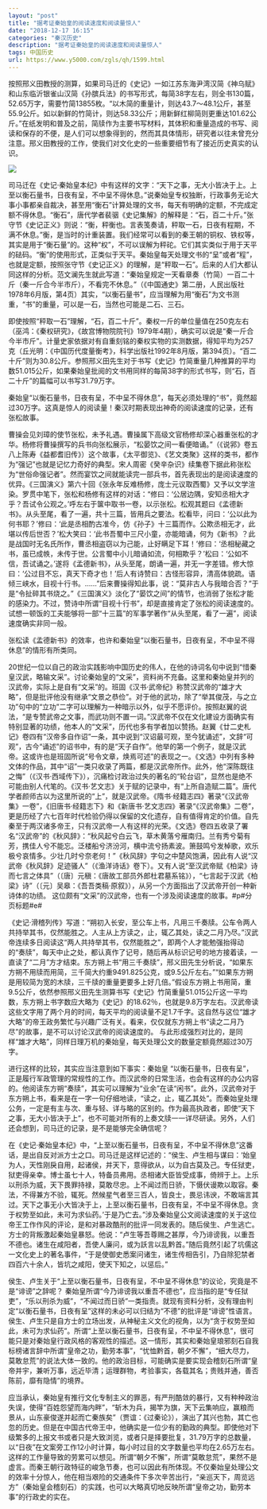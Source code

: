 ```yaml
---
layout: "post"
title: "据考证秦始皇的阅读速度和阅读量惊人"
date: "2018-12-17 16:15"
categories: "秦汉历史"
description: "据考证秦始皇的阅读速度和阅读量惊人"
tags: 中国历史
url: https://www.y5000.com/zgls/qh/1599.html
---
```






按照邢义田教授的测算，如果司马迁的《史记》一如江苏东海尹湾汉简《神乌赋》和山东临沂银雀山汉简《孙膑兵法》的书写形式，每简38字左右，则全书130篇，52.65万字，需要竹简13855枚。“以木简的重量计，则达43.7～48.1公斤，甚至55.9公斤。如以新鲜的竹简计，则达58.33公斤；用新鲜红柳简则更重达101.62公斤。”在纸发明和普及之前，简牍作为主要书写材料，其体积和重量造成的书写、阅读和保存的不便，是人们可以想象得到的，然而其具体情形，研究者以往未曾充分注意。邢义田教授的工作，使我们对文化史的一些重要细节有了接近历史真实的认识。

![](https://img.y5000.com/uploads/allimg/130825/2-130R51G92D46.jpg)

司马迁在《史记·秦始皇本纪》中有这样的文字：“天下之事，无大小皆决于上。上至以衡石量书，日夜有呈，不中呈不得休息。”说秦始皇专权独断，行政事务无论大事小事都亲自裁决，甚至用“衡石”计算处理的文书，每天有明确的定额，不完成定额不得休息。“衡石”，唐代学者裴骃《史记集解》的解释是：“石，百二十斤。”张守节《史记正义》则说：“衡，秤衡也。言表笺奏请，秤取一石，日夜有程期，不满不休息。”衡，是当时的计重装置。我们经常可以看到的秦王朝的铜权、铁权等，其实是用于“衡石量”的。这种“权”，不可以误解为秤砣。它们其实类似于用于天平的砝码。“衡”的使用形式，正类似于天平。秦始皇每天处理文书的“呈”或者“程”，也就是定额，按照张守节《史记正义》的理解，是“秤取一石”。后来的人们大都认同这样的分析。范文澜先生就此写道：“秦始皇规定一天看章奏（竹简）一百二十斤（秦一斤合今半市斤），不看完不休息。”（《中国通史》第二册，人民出版社1978年6月版，第4页）其实，“以衡石量书”，应当理解为用“衡石”为文书测重，“书”的重量，可以是一石，当然也可能是二石、三石。

即使按照“秤取一石”理解，“石，百二十斤”。秦权一斤的单位量值在250克左右（巫鸿：《秦权研究》，《故宫博物院院刊》1979年4期），确实可以说是“秦一斤合今半市斤”。计量史家依据对有自重刻铭的秦权实物的实测数据，得知平均为257克（丘光明：《中国历代度量衡考》，科学出版社1992年8月版，第394页）。“百二十斤”则为30.8公斤。参照邢义田先生对于书写《史记》竹简重量几种推算的平均数51.015公斤，如果秦始皇批阅的文书用同样的每简38字的形式书写，则“石，百二十斤”的篇幅可以书写31.79万字。

秦始皇“以衡石量书，日夜有呈，不中呈不得休息”，每天必须处理的“书”，竟然超过30万字。这真是惊人的阅读量！秦汉时期表现出神奇的阅读速度的记录，还有张松故事。

曹操会见刘璋的使节张松，未予礼遇。曹操属下高级文官杨修却深心器重张松的才华。杨修将曹操撰写的兵书向张松展示，“松晏饮之间一看便暗诵。”（《说郛》卷五八上陈寿《益都耆旧传》）这个故事，《太平御览》、《艺文类聚》这样的类书，都作为“强记”也就是记忆力奇好的典型。宋人周密《癸辛杂识》续集卷下据此称张松为“世俗命强记者”。然而宴饮之间就能读完一部兵书，首先表现出的是阅读速度的优异。《三国演义》第六十回《张永年反难杨修，庞士元议取西蜀》又予以文学渲染。罗贯中笔下，张松和杨修有这样的对话：“修曰：‘公居边隅，安知丞相大才乎？吾试令公观之。’呼左右于箧中取书一卷，以示张松。松观其题曰《孟德新书》。从头至尾，看了一遍，共十三篇，皆用兵之要法。松看毕，问曰：‘公以此为何书耶？’修曰：‘此是丞相酌古准今，仿《孙子》十三篇而作。公欺丞相无才，此堪以传后世否？’松大笑曰：‘此书吾蜀中三尺小童，亦能暗诵，何为《新书》？此是战国时无名氏所作，曹丞相盗窃以为己能，止好瞒足下耳！’修曰：‘丞相秘藏之书，虽已成帙，未传于世。公言蜀中小儿暗诵如流，何相欺乎？’松曰：‘公如不信，吾试诵之。’遂将《孟德新书》，从头至尾，朗诵一遍，并无一字差错。修大惊曰：‘公过目不忘，真天下奇才也！’后人有诗赞曰：古怪形容异，清高体貌疏。语倾三峡水，目视十行书。……”后来曹操得知此事，说：“莫非古人与我暗合否？”于是“令扯碎其书烧之。”《三国演义》淡化了“晏饮之间”的情节，也消弱了张松才能的感染力。不过，赞诗中所谓“目视十行书”，却是直接肯定了张松的阅读速度的。试想一顿饭的工夫能够将一部“十三篇”的军事学著作“从头至尾，看了一遍”，阅读速度确实非同一般。

张松读《孟德新书》的效率，也许和秦始皇“以衡石量书，日夜有呈，不中呈不得休息”的情形有所类同。

20世纪一位以自己的政治实践影响中国历史的伟人，在他的诗词名句中说到“惜秦皇汉武，略输文采”。讨论秦始皇的“文采”，资料尚不充备。这里和秦始皇并列的汉武帝，实际上是自有“文采”的。班固《汉书·武帝纪》称赞汉武帝的“雄才大略”，但是批评他没有继承“文景之恭俭”。对于他的武功，除了“举其俊茂，与之立功”句中的“立功”二字可以理解为一种暗示以外，似乎不愿评价。按照赵翼的说法，“是专赞武帝之文事，而武功则不置一词。”汉武帝不仅在文化建设方面确实有特别显著的功绩，他本人的“文采”，历代也多有学者加以赞扬。赵翼《廿二史札记》卷四有“汉帝多自作诏”一条，其中说到“汉诏最可观，至今犹诵述”，文辞“可观”，古今“诵述”的诏书中，有的是“天子自作”。他举的第一个例子，就是汉武帝。这或许也是班固所说“号令文章，焕焉可述”的表现之一。《文选》中列有多种文体的作品，其中“诏”一类只收录了两篇，都是汉武帝所作。此外，他“深陈既往之悔”（《汉书·西域传下》），沉痛检讨政治过失的著名的“轮台诏”，显然也是绝不可能由别人代笔的。《汉书·艺文志》关于赋的记录中，有“上所自造赋二篇”。唐代学者颜师古以为这里所说的“上”，就是汉武帝。《隋书·经籍志四》著录“《汉武帝集》一卷”，《旧唐书·经籍志下》和《新唐书·艺文志四》著录“《汉武帝集》二卷”，更是历经了六七百年时代检验仍得以保留的文化遗存，自有值得肯定的价值。自先秦至于两汉诸多帝王，只有汉武帝一人有这样的光荣。《文选》卷四五收录了署名“汉武帝”的《秋风辞》：“秋风起兮白云飞，草木黄落兮雁南归。兰有秀兮菊有芳，携佳人兮不能忘。泛楼船兮济汾河，横中流兮扬素波。箫鼓鸣兮发棹歌，欢乐极兮哀情多。少壮几时兮奈老何！”《秋风辞》字句之中楚风饱满，因此有人说“汉武帝《秋风辞》足迹骚人”（《渔洋诗话》卷下）。又有人说“至汉武帝赋《柏梁》诗而七言之体具”（〔唐〕元稹：《唐故工部员外郎杜君墓系铭》），“七言起于汉武《柏梁》诗”（〔元〕吴皋：《吾吾类稿·原叙》），从另一个方面指出了汉武帝开创一种新诗体的功绩。
这位颇有“文采”的汉武帝，也有一个涉及阅读速度的故事。#p#分页标题#e#

《史记·滑稽列传》写道：“朔初入长安，至公车上书，凡用三千奏牍。公车令两人共持举其书，仅然能胜之。人主从上方读之，止，辄乙其处，读之二月乃尽。”汉武帝连续多日阅读这“两人共持举其书，仅然能胜之”，即两个人才能勉强抬得动的“奏牍”，每天中止之处，都认真作了记号，随后再从标识记号的地方接着读，一直读了“二月”方才结束。东方朔上书“用三千奏牍”，邢义田先生分析说，“如果东方朔不用牍而用简，三千简大约重9491.825公克，或9.5公斤左右。”“如果东方朔是用较简为宽的木牍，三千牍的重量更要多上好几倍。”假设东方朔上书用简，重9.5公斤，依然参照邢义田先生测算书写《史记》竹简重量51.015公斤这一平均数，东方朔上书字数应大略为《史记》的18.62％，也就是9.8万字左右。汉武帝读这些文字用了两个月的时间，每天平均的阅读量不足1.7千字。这自然与这位“雄才大略”的帝王政务繁忙与兴趣广泛有关。看来，仅仅就东方朔上书“读之二月乃尽”的故事，是不可以讨论汉武帝的阅读速度的。
与此形成强烈对比的，是同样“雄才大略”，同样日理万机的秦始皇，每天处理公文的数量定额竟然超过30万字。

进行这样的比较，其实应当注意到如下事实：秦始皇
“以衡石量书，日夜有呈”，正是履行军政管理的常规性的工作。而汉武帝的日常生活，也会有这样的办公内容的。他阅读东方朔“奏牍”，其实可以理解为“业余”在读“闲书”。此外，汉武帝对于东方朔上书，看来是在一字一句仔细地读，“读之，止，辄乙其处”。而秦始皇处理公务，一定是有主与次、重与轻、详与略的区别的。作为最高执政者，即使“天下之事，无大小皆决于上”，也不可能对所有的上奏文牍一一详尽研读。另外，人们还会想到，司马迁的记录，是不是能够完全确信呢？

在《史记·秦始皇本纪》中，“上至以衡石量书，日夜有呈，不中呈不得休息”这番话，是出自反对派方士之口。司马迁是这样记述的：“侯生、卢生相与谋曰：‘始皇为人，天性刚戾自用，起诸侯，并天下，意得欲从，以为自古莫及己。专任狱吏，狱吏得亲幸。博士虽七十人，特备员弗用。丞相诸大臣皆受成事，倚辨于上。上乐以刑杀为威，天下畏罪持禄，莫敢尽忠。上不闻过而日骄，下慑伏谩欺以取容。秦法，不得兼方不验，辄死。然候星气者至三百人，皆良士，畏忌讳谀，不敢端言其过。天下之事无小大皆决于上，上至以衡石量书，日夜有呈，不中呈不得休息。贪于权势至如此，未可为求仙药。’于是乃亡去。”涉及秦始皇公文阅读速度的关于这位帝王工作作风的评论，是和对暴政酷刑的批评一同发表的。随后侯生、卢生逃亡。方士的背叛激起秦始皇暴怒。他说：“卢生等吾尊赐之甚厚，今乃诽谤我，以重吾不德也。诸生在咸阳者，吾使人廉问，或为訞言以乱黔首。”随后竟然引起了坑儒这一文化史上的著名事件，“于是使御史悉案问诸生，诸生传相告引，乃自除犯禁者四百六十余人，皆坑之咸阳，使天下知之，以惩后。”

侯生、卢生关于“上至以衡石量书，日夜有呈，不中呈不得休息”的议论，究竟是不是“诽谤”之辞呢？
秦始皇所谓“今乃诽谤我以重吾不德也”，应当指的是“专任狱吏”，“乐以刑杀为威”，“不闻过而日骄”一类指责。就现有资料分析，没有理由判定“以衡石量书，日夜有呈”这样的未必可以归结为“不德”的批评是“诽谤”性语言。侯生、卢生只是自方士的立场出发，从神秘主义文化的视角，以为“贪于权势至如此，未可为求仙药”。所谓“上至以衡石量书，日夜有呈，不中呈不得休息”，很可能只是对秦始皇行政风格的客观性的描述。这一情形，其实和秦始皇琅邪刻石自我标榜诸言辞中所谓“皇帝之功，勤劳本事”，“忧恤黔首，朝夕不懈”，“细大尽力，莫敢怠荒”的说法大体一致的。他的政治目标，可能确实是要实现会稽刻石所谓“皇帝并宇，兼听万事，远近毕清；运理群物，考验事实，各载其名；贵贱并通，善否陈前，靡有隐情”的境界。

应当承认，秦始皇有推行文化专制主义的罪恶，有严刑酷敛的暴行，又有种种政治失误，使得“百姓怨望而海内畔”，“斩木为兵，揭竿为旗，天下云集响应，赢粮而景从，山东豪俊遂并起而亡秦族矣”（贾谊：《过秦论》），演出了其兴也勃，其亡也忽的历史。但是在中国古代帝王中，他确实是一位少有的勤政的典型。即使他对下级繁多的上报文书或者只是大致浏览，或者只是择要批复，31.79万字的总数量，以“日夜”在文案旁工作12小时计算，每小时过目的文字数量也平均在2.65万左右。这样的工作量导致的劳累可以想见。所谓“朝夕不懈”，所谓“莫敢怠荒”，果然不是虚言。而秦王朝行政特征的峻急节奏，也可以因此有所体现。不仅秦始皇处理公文的效率十分惊人，他在相当艰险的交通条件下多次辛苦出行，“亲巡天下，周览远方”（秦始皇会稽刻石）的实践，也可以大略真切地反映所谓“皇帝之功，勤劳本事”的行政史的实在。
